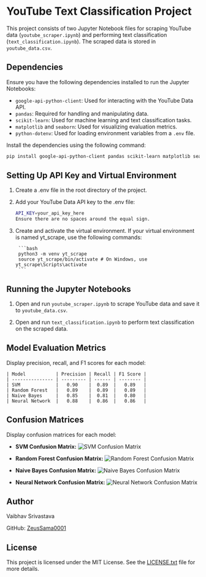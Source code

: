 # YouTube Text Classification Project

This project consists of two Jupyter Notebook files for scraping YouTube data (`youtube_scraper.ipynb`) and performing text classification (`text_classification.ipynb`). The scraped data is stored in `youtube_data.csv`.

## Dependencies

Ensure you have the following dependencies installed to run the Jupyter Notebooks:

- `google-api-python-client`: Used for interacting with the YouTube Data API.
- `pandas`: Required for handling and manipulating data.
- `scikit-learn`: Used for machine learning and text classification tasks.
- `matplotlib` and `seaborn`: Used for visualizing evaluation metrics.
- `python-dotenv`: Used for loading environment variables from a `.env` file.

Install the dependencies using the following command:

```bash
pip install google-api-python-client pandas scikit-learn matplotlib seaborn python-dotenv
```

## Setting Up API Key and Virtual Environment

1. Create a .env file in the root directory of the project.

2. Add your YouTube Data API key to the .env file:
    
    ```bash
    API_KEY=your_api_key_here
   Ensure there are no spaces around the equal sign.
   ```

3. Create and activate the virtual environment. If your virtual environment is named yt_scrape, use the following commands:
    
        ```bash
        python3 -m venv yt_scrape
        source yt_scrape/bin/activate # On Windows, use yt_scrape\Scripts\activate
        ```

## Running the Jupyter Notebooks

1. Open and run `youtube_scraper.ipynb` to scrape YouTube data and save it to `youtube_data.csv`.

2. Open and run `text_classification.ipynb` to perform text classification on the scraped data.

## Model Evaluation Metrics
Display precision, recall, and F1 scores for each model:
```
| Model           | Precision | Recall | F1 Score |
| --------------- | --------- | ------ | -------- |
| SVM             |   0.90    |  0.89  |   0.89   |
| Random Forest   |   0.89    |  0.89  |   0.89   |
| Naive Bayes     |   0.85    |  0.81  |   0.80   |
| Neural Network  |   0.88    |  0.86  |   0.86   |
```

## Confusion Matrices
Display confusion matrices for each model:

- **SVM Confusion Matrix:**
![SVM Confusion Matrix](images/svm_confusion_matrix.png)

- **Random Forest Confusion Matrix:**
![Random Forest Confusion Matrix](images/random_forest_confusion_matrix.png)

- **Naive Bayes Confusion Matrix:**
![Naive Bayes Confusion Matrix](images/naive_bayes_confusion_matrix.png)

- **Neural Network Confusion Matrix:**
![Neural Network Confusion Matrix](images/neural_network_confusion_matrix.png)

## Author
Vaibhav Srivastava

GitHub: [ZeusSama0001](https://github.com/ZeusSama0001)

## License

This project is licensed under the MIT License. See the [LICENSE.txt](LICENSE.txt) file for more details.